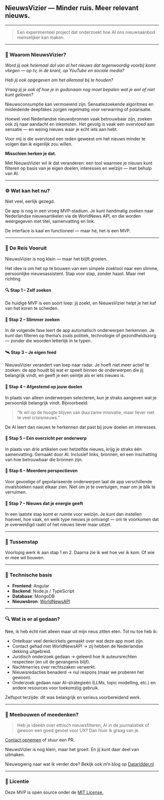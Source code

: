 ## NieuwsVizier — Minder ruis. Meer relevant nieuws.

---

> Een experimenteel project dat onderzoekt hoe AI ons nieuwsaanbod menselijker kan maken.
> 

---

### 🤔 Waarom NieuwsVizier?

*Word jij ook helemaal dol van al het nieuws dat tegenwoordig voorbij komt vliegen — op tv, in de krant, op YouTube en sociale media?*

*Heb jij ook opgegeven om het allemaal bij te houden?*

*Vraag jij je ook af hoe je in godsnaam nog moet bepalen wat je wel of niet kunt geloven?*

Nieuwsconsumptie kan vermoeiend zijn. Sensatiezoekende algoritmes en misleidende deepfakes zorgen regelmatig voor verwarring of polarisatie.

Hoewel veel Nederlandse nieuwsbronnen vaak betrouwbaar zijn, zoeken ook zij naar aandacht en inkomsten. Het gevolg is vaak een overvloed aan sensatie — en weinig nieuws waar je echt iets aan hebt.

Voor mij is die overvloed een reden geweest om het nieuws minder te volgen dan ik eigenlijk zou willen.

**Misschien herken je dat.**

Met NieuwsVizier wil ik dat veranderen: een tool waarmee je nieuws kunt filteren op basis van je eigen doelen, interesses en welzijn — met behulp van AI.

---

### ⚙️ Wat kan het nu?

Niet veel, eerlijk gezegd.

De app is nog in een vroeg MVP-stadium. Je kunt handmatig zoeken naar Nederlandse nieuwsartikelen via de WorldNews API, en die worden weergegeven met titel, samenvatting en link.

De interface is kaal en functioneel — maar hé, het is een MVP.

---

### 🧭 De Reis Vooruit

NieuwsVizier is nog klein — maar het blijft groeien.

Het idee is om het op te bouwen van een simpele zoektool naar een slimme, persoonlijke nieuwsassistent. Stap voor stap, zonder haast. Maar met richting.

#### 🔍 Stap 1 – Zelf zoeken  
De huidige MVP is een soort loep: jij zoekt, en NieuwsVizier helpt je het kaf van het koren te scheiden.

#### 🧠 Stap 2 – Slimmer zoeken  
In de volgende fase leert de app automatisch onderwerpen herkennen. Je kunt dan filteren op thema’s zoals politiek, technologie of gezondheidszorg — zonder die woorden letterlijk in te typen.

#### 🛰️ Stap 3 – Je eigen feed  
NieuwsVizier verandert van loep naar radar. Je hoeft niet meer actief te zoeken: de app houdt bij wat er speelt binnen de onderwerpen die jij belangrijk vindt, en geeft je een seintje als er iets nieuws is.

#### 🎯 Stap 4 – Afgestemd op jouw doelen  
In plaats van alleen onderwerpen selecteren, kun je straks aangeven wat je persoonlijk belangrijk vindt. Bijvoorbeeld:
> “Ik wil op de hoogte blijven van duurzame innovatie, maar liever niet te veel crisisnieuws.”

De AI leert dan nieuws te herkennen dat past bij jouw doelen en interesses.

#### 📰 Stap 5 – Eén overzicht per onderwerp  
In plaats van drie artikelen over hetzelfde nieuws, krijg je straks één samenvatting. Gemaakt door AI. Inclusief links, bronnen, en een inschatting van hoe betrouwbaar die bronnen zijn.

#### 🧭 Stap 6 – Meerdere perspectieven  
Voor gevoelige of gepolariseerde onderwerpen laat de app verschillende invalshoeken naast elkaar zien. Niet om je te overtuigen, maar om je blik te verruimen.

#### 🧘 Stap 7 – Nieuws dat je energie geeft  
In een laatste stap komt er ruimte voor welzijn. Je kunt dan instellen hoeveel, hoe vaak, en welk type nieuws je ontvangt — om te voorkomen dat je overweldigd raakt of het nieuws liever maar uitzet.

---

### 🚧 Tussenstap

Voorlopig werk ik aan stap 1 en 2. Daarna zie ik wel hoe ver ik kom. Of wie er mee wil bouwen.

---

### 🔧 Technische basis

- **Frontend**: Angular
- **Backend**: Node.js / TypeScript
- **Database**: MongoDB
- **Nieuwsbron**: [WorldNewsAPI](https://worldnewsapi.com/)

---

### 🔍 Wat is er al gedaan?

Nee, ik heb écht niet alleen maar uit mijn neus zitten eten. Tot nu toe heb ik:

- Ontelbaar veel denkcirkels gemaakt over wat deze app moet zijn.
- Contact gehad met WorldNewsAPI → zij hebben de Nederlandse dekking uitgebreid.
- Juridisch onderzoek gedaan → geleerd hoe ik auteursrechten respecteer (en uit de gevangenis blijf).
- Nachtmerries over rechtszaken verwerkt.
- Nieuwsredacties benaderd → nul respons (maar we proberen het gewoon).
- Onderzoek gedaan naar AI-strategieën (LLMs, topic modelling, etc.) en andere resources voor toekomstig gebruik.

Zelfspot terzijde: dit was belangrijk en serieus voorbereidend werk.

---

### 📣 Meebouwen of meedenken?

> Heb je ideeën over ethisch nieuwsfilteren, AI in de journalistiek of gewoon een goed gevoel voor UX? Dan hoor ik graag van je.
> 

[Contact opnemen](https://dataridder.nl/contact) of stuur een PR.

NieuwsVizier is nog klein, maar het groeit. En jij kunt daar deel van uitmaken.

Nieuwsgierig naar wat ik verder doe? Bekijk ook m’n blog op [Dataridder.nl](https://dataridder.nl)

---

### 🪪 Licentie

Deze MVP is open source onder de [MIT License.](LICENSE)
